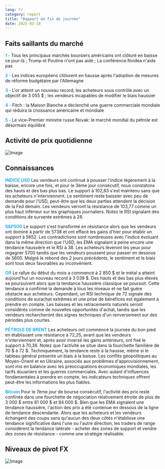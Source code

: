 ```yaml
---
lang: fr
category: report
title: "Rapport de fin de journée"
date: 2025-03-18
---
```



<h2>Faits saillants du marché</h2>
<strong style="color: #2caef7;">1 - </strong> Tous les principaux marchés boursiers américains ont clôturé en baisse ce jour-là ; Trump et Poutine n'ont pas aidé ; La conférence Nvidea n'aide pas

<strong style="color: #2caef7;">2 - </strong> Les indices européens clôturent en hausse après l'adoption de mesures de réforme budgétaire par l'Allemagne

<strong style="color: #2caef7;">3 - </strong> L'or atteint un nouveau record, les acheteurs sous contrôle avec un objectif de 3 055 $ ; les vendeurs incapables de modifier le biais haussier

<strong style="color: #2caef7;">4 - </strong> Fitch : la Maison Blanche a déclenché une guerre commerciale mondiale qui réduira la croissance américaine et mondiale

<strong style="color: #2caef7;">5 - </strong> Le vice-Premier ministre russe Novak: le marché mondial du pétrole est désormais équilibré



<h2>Activité de prix quotidienne</h2>
<img src="https://markleighedu.github.io/img/Mar-2025/18-Mar-2025/price.jpg" alt="Image"/>

<h2>Connaissances</h2>
<strong style="color: #2caef7;">INDICE USD</strong> Les vendeurs ont continué à pousser l'indice légèrement à la baisse, encore une fois, et pour le 3ème jour consécutif, nous constatons des hauts et des bas plus bas. Le support à 102,83 s'est maintenu sans que les acheteurs n'interviennent. Le sentiment reste baissier avec peu de demande pour l'USD, peut-être que les deux parties attendent la décision de la Fed demain. Les vendeurs verront la résistance de 103,77 comme un plus haut inférieur sur les graphiques journaliers. Notez le RSI signalant des conditions de survente extrêmes à 28. 

<strong style="color: #2caef7;">S&P500</strong> Le support s'est transformé en résistance alors que les vendeurs ont dominé à partir de 5738 et ont effacé les gains d'hier pour établir un support à 5652. Les contradictions sont nombreuses avec l'indice évoluant dans la même direction que l'USD, les EMA signalant à peine encore une tendance haussière et le RSI à 38. Les acheteurs lèveront les yeux pour regagner 5700 tandis que les vendeurs poussent pour passer en dessous de 5600. Malgré le rebond des 2 jours précédents, le sentiment et le biais sont tous deux favorables au inconvénient. 

<strong style="color: #2caef7;">OR</strong> Le rallye du début du mois a commencé à 2 850 $ et le métal a atteint aujourd'hui un nouveau record à 3 039 $. Des hauts et des bas plus élevés se poursuivent alors que la tendance haussière classique se poursuit. Cette tendance a confirmé la demande à tous les niveaux et ne fait guère obstacle aux acheteurs. Cependant, un RSI technique de 72 signale des conditions de surachat extrêmes et une prise de bénéfices est également à prendre en compte. Les baisses et les retracements naturels seront considérés comme de nouvelles opportunités d'achat, tandis que les vendeurs rechercheront des signes techniques d'un renversement sur des périodes plus courtes. 

<strong style="color: #2caef7;">PÉTROLE DE BRENT</strong> Les acheteurs ont commencé la journée du bon pied en établissant une résistance à 72,25, avant que les vendeurs n'interviennent et, après avoir inversé les gains antérieurs, ont fixé le support à 70,36. Notez que l'activité se situe dans la fourchette familière de 70 $ à 72 $. Techniquement, la tendance reste à la hausse, même si le tableau général présente un biais à la baisse. Les conflits géopolitiques au Moyen-Orient et en Ukraine, associés aux problèmes d'approvisionnement, sont mis en balance avec les préoccupations économiques mondiales, les tarifs douaniers et les guerres commerciales. Avec autant d'influences fondamentales à prendre en compte, les indicateurs techniques offrent peut-être les informations les plus fiables.   

<strong style="color: #2caef7;">Bitcoin</strong> Pour le 7ème jour de bourse consécutif, l'activité des prix reste confinée dans une fourchette de négociation relativement étroite de plus de 3 000 $ entre 81 000 $ et 84 000 $. Bien que les EMA signalent une tendance haussière, l'action des prix a été contenue en dessous de la ligne de tendance descendante. Alors que les acheteurs et les vendeurs échangent des coups sans qu'aucun des deux côtés n'établisse une tendance significative dans l'une ou l'autre direction, les traders de range considèrent la tendance latérale - acheter des zones de support et vendre des zones de résistance - comme une stratégie réalisable.



<h2>Niveaux de pivot FX</h2>
<img src="https://markleighedu.github.io/img/Mar-2025/18-Mar-2025/pivot.jpg" alt="Image"/>